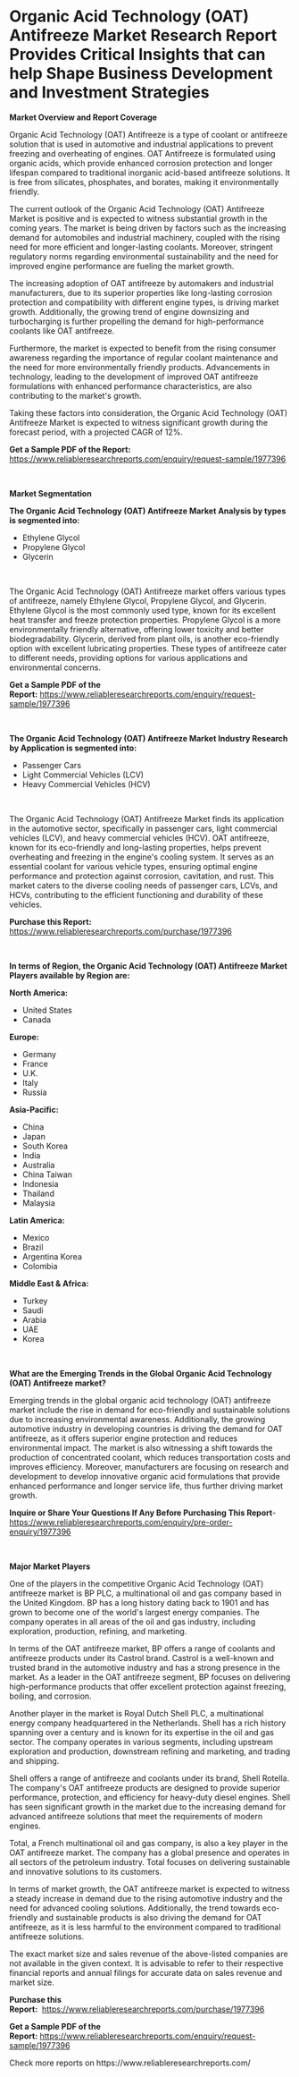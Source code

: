 <p><h1>Organic Acid Technology (OAT) Antifreeze Market Research Report Provides Critical Insights that can help Shape Business Development and Investment Strategies</h1></p><p><strong>Market Overview and Report Coverage</strong></p>
<p><p>Organic Acid Technology (OAT) Antifreeze is a type of coolant or antifreeze solution that is used in automotive and industrial applications to prevent freezing and overheating of engines. OAT Antifreeze is formulated using organic acids, which provide enhanced corrosion protection and longer lifespan compared to traditional inorganic acid-based antifreeze solutions. It is free from silicates, phosphates, and borates, making it environmentally friendly.</p><p>The current outlook of the Organic Acid Technology (OAT) Antifreeze Market is positive and is expected to witness substantial growth in the coming years. The market is being driven by factors such as the increasing demand for automobiles and industrial machinery, coupled with the rising need for more efficient and longer-lasting coolants. Moreover, stringent regulatory norms regarding environmental sustainability and the need for improved engine performance are fueling the market growth.</p><p>The increasing adoption of OAT antifreeze by automakers and industrial manufacturers, due to its superior properties like long-lasting corrosion protection and compatibility with different engine types, is driving market growth. Additionally, the growing trend of engine downsizing and turbocharging is further propelling the demand for high-performance coolants like OAT antifreeze.</p><p>Furthermore, the market is expected to benefit from the rising consumer awareness regarding the importance of regular coolant maintenance and the need for more environmentally friendly products. Advancements in technology, leading to the development of improved OAT antifreeze formulations with enhanced performance characteristics, are also contributing to the market's growth.</p><p>Taking these factors into consideration, the Organic Acid Technology (OAT) Antifreeze Market is expected to witness significant growth during the forecast period, with a projected CAGR of 12%.</p></p>
<p><strong>Get a Sample PDF of the Report:</strong> <a href="https://www.reliableresearchreports.com/enquiry/request-sample/1977396">https://www.reliableresearchreports.com/enquiry/request-sample/1977396</a></p>
<p>&nbsp;</p>
<p><strong>Market Segmentation</strong></p>
<p><strong>The Organic Acid Technology (OAT) Antifreeze Market Analysis by types is segmented into:</strong></p>
<p><ul><li>Ethylene Glycol</li><li>Propylene Glycol</li><li>Glycerin</li></ul></p>
<p>&nbsp;</p>
<p><p>The Organic Acid Technology (OAT) Antifreeze market offers various types of antifreeze, namely Ethylene Glycol, Propylene Glycol, and Glycerin. Ethylene Glycol is the most commonly used type, known for its excellent heat transfer and freeze protection properties. Propylene Glycol is a more environmentally friendly alternative, offering lower toxicity and better biodegradability. Glycerin, derived from plant oils, is another eco-friendly option with excellent lubricating properties. These types of antifreeze cater to different needs, providing options for various applications and environmental concerns.</p></p>
<p><strong>Get a Sample PDF of the Report:</strong>&nbsp;<a href="https://www.reliableresearchreports.com/enquiry/request-sample/1977396">https://www.reliableresearchreports.com/enquiry/request-sample/1977396</a></p>
<p>&nbsp;</p>
<p><strong>The Organic Acid Technology (OAT) Antifreeze Market Industry Research by Application is segmented into:</strong></p>
<p><ul><li>Passenger Cars</li><li>Light Commercial Vehicles (LCV)</li><li>Heavy Commercial Vehicles (HCV)</li></ul></p>
<p>&nbsp;</p>
<p><p>The Organic Acid Technology (OAT) Antifreeze Market finds its application in the automotive sector, specifically in passenger cars, light commercial vehicles (LCV), and heavy commercial vehicles (HCV). OAT antifreeze, known for its eco-friendly and long-lasting properties, helps prevent overheating and freezing in the engine's cooling system. It serves as an essential coolant for various vehicle types, ensuring optimal engine performance and protection against corrosion, cavitation, and rust. This market caters to the diverse cooling needs of passenger cars, LCVs, and HCVs, contributing to the efficient functioning and durability of these vehicles.</p></p>
<p><strong>Purchase this Report:</strong>&nbsp; <a href="https://www.reliableresearchreports.com/purchase/1977396">https://www.reliableresearchreports.com/purchase/1977396</a></p>
<p>&nbsp;</p>
<p><strong>In terms of Region, the Organic Acid Technology (OAT) Antifreeze Market Players available by Region are:</strong></p>
<p>
    <p> <strong> North America: </strong>
        <ul>
            <li>United States</li>
            <li>Canada</li>
        </ul>
        </p> 
    <p> <strong> Europe: </strong>
        <ul>
            <li>Germany</li>
            <li>France</li>
            <li>U.K.</li>
            <li>Italy</li>
            <li>Russia</li>
        </ul>
        </p> 
    <p> <strong> Asia-Pacific: </strong>
        <ul>
            <li>China</li>
            <li>Japan</li>
            <li>South Korea</li>
            <li>India</li>
            <li>Australia</li>
            <li>China Taiwan</li>
            <li>Indonesia</li>
            <li>Thailand</li>
            <li>Malaysia</li>
        </ul>
        </p> 
    <p> <strong> Latin America: </strong>
        <ul>
            <li>Mexico</li>
            <li>Brazil</li>
            <li>Argentina Korea</li>
            <li>Colombia</li>
        </ul>
        </p> 
    <p> <strong> Middle East & Africa: </strong>
        <ul>
            <li>Turkey</li>
            <li>Saudi</li>
            <li>Arabia</li>
            <li>UAE</li>
            <li>Korea</li>
        </ul>
    </p>
    </p>
<p>&nbsp;</p>
<p><strong>What are the Emerging Trends in the Global Organic Acid Technology (OAT) Antifreeze market?</strong></p>
<p><p>Emerging trends in the global organic acid technology (OAT) antifreeze market include the rise in demand for eco-friendly and sustainable solutions due to increasing environmental awareness. Additionally, the growing automotive industry in developing countries is driving the demand for OAT antifreeze, as it offers superior engine protection and reduces environmental impact. The market is also witnessing a shift towards the production of concentrated coolant, which reduces transportation costs and improves efficiency. Moreover, manufacturers are focusing on research and development to develop innovative organic acid formulations that provide enhanced performance and longer service life, thus further driving market growth.</p></p>
<p><strong>Inquire or Share Your Questions If Any Before Purchasing This Report</strong>- <a href="https://www.reliableresearchreports.com/enquiry/pre-order-enquiry/1977396">https://www.reliableresearchreports.com/enquiry/pre-order-enquiry/1977396</a></p>
<p>&nbsp;</p>
<p><strong>Major Market Players</strong></p>
<p><p>One of the players in the competitive Organic Acid Technology (OAT) antifreeze market is BP PLC, a multinational oil and gas company based in the United Kingdom. BP has a long history dating back to 1901 and has grown to become one of the world's largest energy companies. The company operates in all areas of the oil and gas industry, including exploration, production, refining, and marketing.</p><p>In terms of the OAT antifreeze market, BP offers a range of coolants and antifreeze products under its Castrol brand. Castrol is a well-known and trusted brand in the automotive industry and has a strong presence in the market. As a leader in the OAT antifreeze segment, BP focuses on delivering high-performance products that offer excellent protection against freezing, boiling, and corrosion.</p><p>Another player in the market is Royal Dutch Shell PLC, a multinational energy company headquartered in the Netherlands. Shell has a rich history spanning over a century and is known for its expertise in the oil and gas sector. The company operates in various segments, including upstream exploration and production, downstream refining and marketing, and trading and shipping.</p><p>Shell offers a range of antifreeze and coolants under its brand, Shell Rotella. The company's OAT antifreeze products are designed to provide superior performance, protection, and efficiency for heavy-duty diesel engines. Shell has seen significant growth in the market due to the increasing demand for advanced antifreeze solutions that meet the requirements of modern engines.</p><p>Total, a French multinational oil and gas company, is also a key player in the OAT antifreeze market. The company has a global presence and operates in all sectors of the petroleum industry. Total focuses on delivering sustainable and innovative solutions to its customers.</p><p>In terms of market growth, the OAT antifreeze market is expected to witness a steady increase in demand due to the rising automotive industry and the need for advanced cooling solutions. Additionally, the trend towards eco-friendly and sustainable products is also driving the demand for OAT antifreeze, as it is less harmful to the environment compared to traditional antifreeze solutions.</p><p>The exact market size and sales revenue of the above-listed companies are not available in the given context. It is advisable to refer to their respective financial reports and annual filings for accurate data on sales revenue and market size.</p></p>
<p><strong>Purchase this Report:</strong>&nbsp;&nbsp;<a href="https://www.reliableresearchreports.com/purchase/1977396">https://www.reliableresearchreports.com/purchase/1977396</a></p>
<p></p>
<p><strong>Get a Sample PDF of the Report:</strong>&nbsp;<a href="https://www.reliableresearchreports.com/enquiry/request-sample/1977396">https://www.reliableresearchreports.com/enquiry/request-sample/1977396</a></p>
<p>Check more reports on https://www.reliableresearchreports.com/</p>